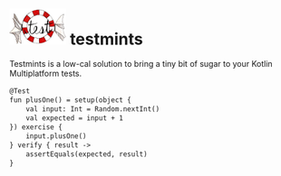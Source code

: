 # <img src="test-mint-2.png" alt="Logo" width="100"> testmints

Testmints is a low-cal solution to bring a tiny bit of sugar to your Kotlin Multiplatform tests.

    @Test
    fun plusOne() = setup(object {
        val input: Int = Random.nextInt()
        val expected = input + 1
    }) exercise {
        input.plusOne()
    } verify { result ->
        assertEquals(expected, result)
    }
